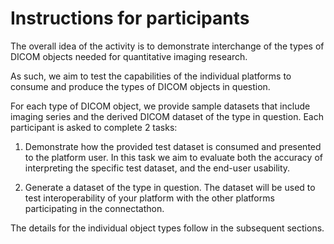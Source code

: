 # Instructions for participants
The overall idea of the activity is to demonstrate interchange of the types of DICOM objects needed for quantitative imaging research.

As such, we aim to test the capabilities of the individual platforms to consume and produce the types of DICOM objects in question.

For each type of DICOM object, we provide sample datasets that include imaging series and the derived DICOM dataset of the type in question. Each participant is asked to complete 2 tasks:

1. Demonstrate how the provided test dataset is consumed and presented to the platform user. In this task we aim to evaluate both the accuracy of interpreting the specific test dataset, and the end-user usability.

2. Generate a dataset of the type in question. The dataset will be used to test interoperability of your platform with the other platforms participating in the connectathon.

The details for the individual object types follow in the subsequent sections.